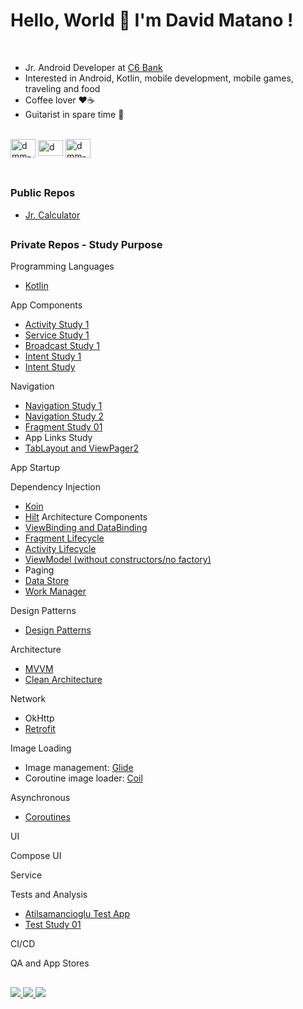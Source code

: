 # Hello, World 👋 I'm David Matano !
<br>

- Jr. Android Developer at [C6 Bank](https://www.c6bank.com.br/)<br/>
- Interested in Android, Kotlin, mobile development, mobile games, traveling and food<br/>
- Coffee lover ♥️☕<br/>
- Guitarist in spare time 🎸<br/>
  
<!-- dev icons -->
<div style="display: inline_block"><br>
  <img align="center" alt="dmm-android" height="30" width="40" src="https://cdn.jsdelivr.net/gh/devicons/devicon/icons/android/android-plain.svg" />
  <img align="center" alt="dmm-kt" height="25" width="40" src="https://cdn.jsdelivr.net/gh/devicons/devicon/icons/kotlin/kotlin-original.svg" />
  <img align="center" alt="dmm-android" height="30" width="40" src="https://cdn.jsdelivr.net/gh/devicons/devicon/icons/java/java-original.svg" />
</div>
<br/>

  ##

### Public Repos
- [Jr. Calculator](https://github.com/dmmatano/jr_calculator)

  ##

### Private Repos - Study Purpose
Programming Languages
- [Kotlin](https://github.com/dmmatano/kotlin-study)

App Components
- [Activity Study 1](https://github.com/dmmatano/activity-study-01)
- [Service Study 1](https://github.com/dmmatano/service-study-01)
- [Broadcast Study 1](https://github.com/dmmatano/broadcast-receiver-study-01)
- [Intent Study 1](https://github.com/dmmatano/intent-study-01)
- [Intent Study](https://github.com/dmmatano/intent-study)

Navigation
- [Navigation Study 1](https://github.com/dmmatano/navigation-study-01)
- [Navigation Study 2](https://github.com/dmmatano/navigation-study-02)
- [Fragment Study 01](https://github.com/dmmatano/fragments-study-01)
- App Links Study
- [TabLayout and ViewPager2](https://github.com/dmmatano/tablayout-study-01)

App Startup

Dependency Injection
- [Koin](https://github.com/dmmatano/koin)
- [Hilt](https://github.com/dmmatano/hilt)
Architecture Components
- [ViewBinding and DataBinding](https://github.com/dmmatano/binding-study)
- [Fragment Lifecycle](https://github.com/dmmatano/fragments-study-01)
- [Activity Lifecycle](https://github.com/dmmatano/activity-study-01)
- [ViewModel (without constructors/no factory)](https://github.com/dmmatano/binding-study)
- Paging
- [Data Store](https://github.com/dmmatano/data-store-study-01)
- [Work Manager](https://github.com/dmmatano/workmanager-study-01)

Design Patterns
- [Design Patterns](https://github.com/dmmatano/design-patterns)

Architecture
- [MVVM](https://github.com/dmmatano/mvvm)
- [Clean Architecture](https://github.com/dmmatano/clean-architecture/blob/main/README.md) <br>

Network
- OkHttp
- [Retrofit](https://github.com/dmmatano/retrofit-app)

Image Loading
- Image management: [Glide](https://github.com/bumptech/glide)
- Coroutine image loader: [Coil](https://coil-kt.github.io/coil/)

Asynchronous
- [Coroutines](https://github.com/dmmatano/coroutines-study-01/blob/main/README.md)

UI

Compose UI

Service

Tests and Analysis
- [Atilsamancioglu Test App](https://github.com/atilsamancioglu/IA27-ArtBookHiltTesting)
- [Test Study 01](https://github.com/dmmatano/test-study-01)

CI/CD

QA and App Stores

  
  ##
  
<div> 
  <a href="https://www.instagram.com/davidmatano" target="_blank">
    <img src="https://img.shields.io/badge/-Instagram-%23E4405F?style=for-the-badge&logo=instagram&logoColor=white">
  </a>
  <a href = "mailto:davidmatano@gmail.com">
    <img src="https://img.shields.io/badge/-Gmail-%23333?style=for-the-badge&logo=gmail&logoColor=white" target="_blank">
  </a>
  <a href="https://www.linkedin.com/in/davidmatano" target="_blank">
    <img src="https://img.shields.io/badge/-LinkedIn-%230077B5?style=for-the-badge&logo=linkedin&logoColor=white" target="_blank">
  </a> 
 
</div>
